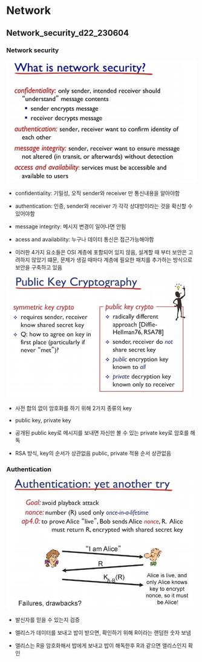 # Network

## Network_security_d22_230604

### Network security

 ![](Network_d22_Network_security_assets/2023-06-04-09-00-40-image.png)

- confidentiality: 기밀성, 오직 sender와 receiver 만 통신내용을 알아야함

- authentication: 인증, sender와 receiver 가 각각 상대방이라는 것을 확신할 수 있어야함

- message integrity: 메시지 변경이 일어나면 안됨

- acess and availability: 누구나 데이터 통신은 접근가능해야함

- 이러한 4가지 요소들은 OSI 계층에 포함되어 있지 않음, 설계할 때 부터 보안은 고려하지 않았기 떄문, 문제가 생길 때마다 계층에 필요한 패치를 추가하는 방식으로 보안을 구축하고 있음



![](Network_d22_Network_security_assets/2023-06-04-09-32-18-image.png)

- 사전 합의 없이 암호화를 하기 위해 2가지 종류의 key

- public key, private key

- 공개된 public key로 메시지를 보내면 자신만 볼 수 있는 private key로 암호를 해독

- RSA 방식, key의 순서가 상관없음 public, private 적용 순서 상관없음



### Authentication

![](Network_d22_Network_security_assets/2023-06-04-09-42-02-image.png)

- 발신자를 믿을 수 있는지 검증

- 엘리스가 데이터를 보내고 밥이 받으면, 확인하기 위해 R이라는 랜덤한 숫자 보냄

- 앨리스는 R을 암호화해서 밥에게 보내고 밥이 해독한후 R과 같으면 앨리스인지 확인
